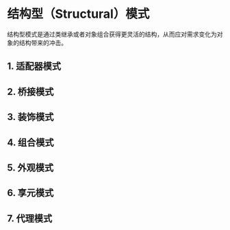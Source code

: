 # 结构型（Structural）模式

​		结构型模式是通过类继承或者对象组合获得更灵活的结构，从而应对需求变化为对象的结构带来的冲击。

## 1. 适配器模式

## 2. 桥接模式

## 3. 装饰模式

## 4. 组合模式

## 5. 外观模式

## 6. 享元模式

## 7. 代理模式

